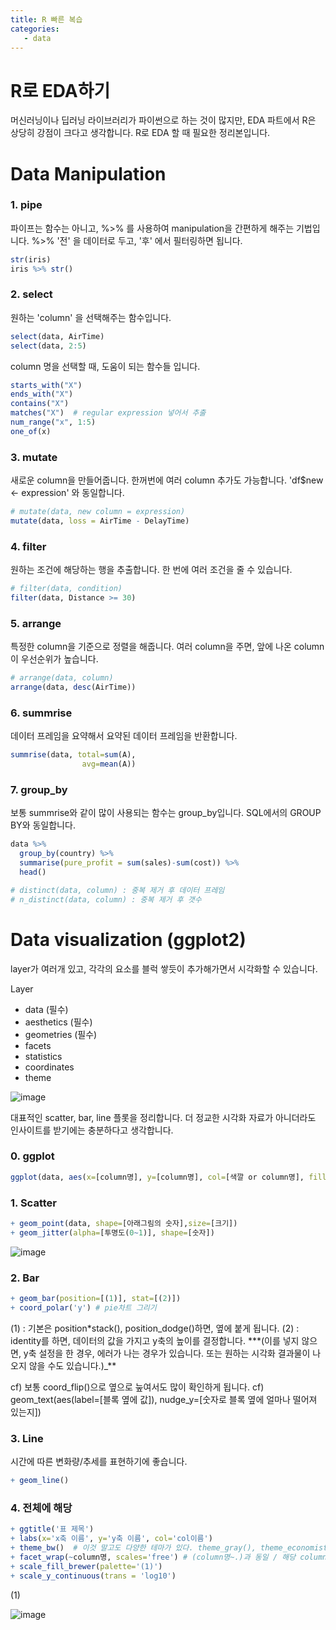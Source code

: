 ```yaml
---
title: R 빠른 복습
categories:
   - data
---
```


# R로 EDA하기

머신러닝이나 딥러닝 라이브러리가 파이썬으로 하는 것이 많지만, EDA 파트에서 R은 상당히 강점이 크다고 생각합니다. R로 EDA 할 때 필요한 정리본입니다.

# Data Manipulation

### 1. pipe

파이프는 함수는 아니고, %>% 를 사용하여 manipulation을 간편하게 해주는 기법입니다. %>% '전' 을 데이터로 두고, '후' 에서 필터링하면 됩니다.

```R
str(iris)
iris %>% str()
```

### 2. select

원하는 'column' 을 선택해주는 함수입니다.

```R
select(data, AirTime)
select(data, 2:5)
```

column 명을 선택할 때, 도움이 되는 함수들 입니다.

```R
starts_with("X")
ends_with("X")
contains("X")
matches("X")  # regular expression 넣어서 추출
num_range("x", 1:5)
one_of(x)
```

### 3. mutate

새로운 column을 만들어줍니다. 한꺼번에 여러 column 추가도 가능합니다. 'df\$new <- expression' 와 동일합니다.

```R
# mutate(data, new column = expression)
mutate(data, loss = AirTime - DelayTime)
```

### 4. filter

원하는 조건에 해당하는 행을 추출합니다. 한 번에 여러 조건을 줄 수 있습니다.

```R
# filter(data, condition)
filter(data, Distance >= 30)
```

### 5. arrange

특정한 column을 기준으로 정렬을 해줍니다. 여러 column을 주면, 앞에 나온 column이 우선순위가 높습니다.

```R
# arrange(data, column)
arrange(data, desc(AirTime))
```

### 6. summrise

데이터 프레임을 요약해서 요약된 데이터 프레임을 반환합니다.

```R
summrise(data, total=sum(A),
                avg=mean(A))
```

### 7. group_by

보통 summrise와 같이 많이 사용되는 함수는 group_by입니다. SQL에서의 GROUP BY와 동일합니다.

```R
data %>%
  group_by(country) %>%
  summarise(pure_profit = sum(sales)-sum(cost)) %>%
  head()
```

```R
# distinct(data, column) : 중복 제거 후 데이터 프레임
# n_distinct(data, column) : 중복 제거 후 갯수
```

# Data visualization (ggplot2)

layer가 여러개 있고, 각각의 요소를 블럭 쌓듯이 추가해가면서 시각화할 수 있습니다.

Layer

- data (필수)
- aesthetics (필수)
- geometries (필수)
- facets
- statistics
- coordinates
- theme

![image](https://user-images.githubusercontent.com/42775225/89148729-9a12fb00-d595-11ea-90a1-0a23a33aefe9.png)

대표적인 scatter, bar, line 플롯을 정리합니다. 더 정교한 시각화 자료가 아니더라도 인사이트를 받기에는 충분하다고 생각합니다.

### 0. ggplot

```R
ggplot(data, aes(x=[column명], y=[column명], col=[색깔 or column명], fill=[barplot의 경우 블록 색깔], size=[lineplot의 경우 라인 굵기], group=[lineplot의 경우]))
```

### 1. Scatter

```R
+ geom_point(data, shape=[아래그림의 숫자],size=[크기])
+ geom_jitter(alpha=[투명도(0~1)], shape=[숫자])
```

![image](https://user-images.githubusercontent.com/42775225/89150206-fe838980-d598-11ea-8b7a-e7ce0c51a61f.png)

### 2. Bar

```R
+ geom_bar(position=[(1)], stat=[(2)])
+ coord_polar('y') # pie차트 그리기
```

(1) : 기본은 position\*stack(), position_dodge()하면, 옆에 붙게 됩니다.
(2) : identity를 하면, 데이터의 값을 가지고 y축의 높이를 결정합니다. \*\*\*(이를 넣지 않으면, y축 설정을 한 경우, 에러가 나는 경우가 있습니다. 또는 원하는 시각화 결과물이 나오지 않을 수도 있습니다.)\_\*\*

cf) 보통 coord_flip()으로 옆으로 눞여서도 많이 확인하게 됩니다.
cf) geom_text(aes(label=[블록 옆에 값]), nudge_y=[숫자로 블록 옆에 얼마나 떨어져 있는지])

### 3. Line

시간에 따른 변화량/추세를 표현하기에 좋습니다.

```R
+ geom_line()
```

### 4. 전체에 해당

```R
+ ggtitle('표 제목')
+ labs(x='x축 이름', y='y축 이름', col='col이름')
+ theme_bw()  # 이것 말고도 다양한 테마가 있다. theme_gray(), theme_economist(), theme_excel(), theme_solarized()
+ facet_wrap(~column명, scales='free') # (column명~.)과 동일 / 해당 column명마다 그림이 그려짐 / scales는 축과 관련되어있다. free면 각 그림이 각자의 축의 최대 최솟값을 가진다.
+ scale_fill_brewer(palette='(1)')
+ scale_y_continuous(trans = 'log10')
```

(1)

![image](https://user-images.githubusercontent.com/42775225/89158190-b4a29f80-d5a8-11ea-8c6c-be65c81b2889.png)


